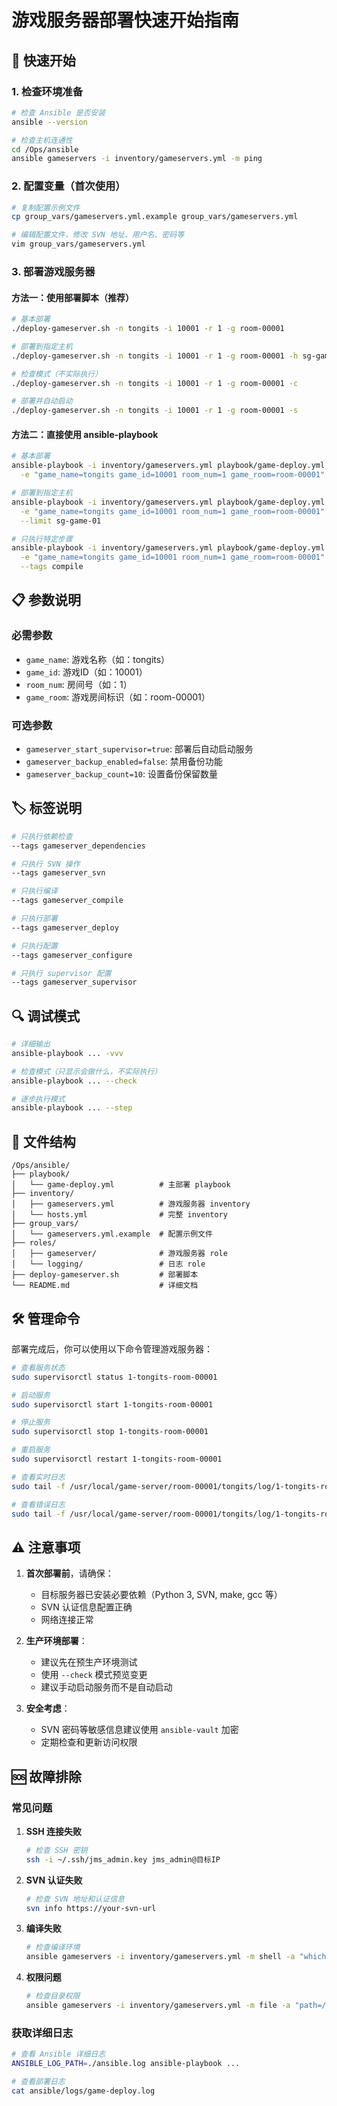# 游戏服务器部署快速开始指南

## 🚀 **快速开始**

### **1. 检查环境准备**

```bash
# 检查 Ansible 是否安装
ansible --version

# 检查主机连通性
cd /Ops/ansible
ansible gameservers -i inventory/gameservers.yml -m ping
```

### **2. 配置变量（首次使用）**

```bash
# 复制配置示例文件
cp group_vars/gameservers.yml.example group_vars/gameservers.yml

# 编辑配置文件，修改 SVN 地址、用户名、密码等
vim group_vars/gameservers.yml
```

### **3. 部署游戏服务器**

#### **方法一：使用部署脚本（推荐）**

```bash
# 基本部署
./deploy-gameserver.sh -n tongits -i 10001 -r 1 -g room-00001

# 部署到指定主机
./deploy-gameserver.sh -n tongits -i 10001 -r 1 -g room-00001 -h sg-game-01

# 检查模式（不实际执行）
./deploy-gameserver.sh -n tongits -i 10001 -r 1 -g room-00001 -c

# 部署并自动启动
./deploy-gameserver.sh -n tongits -i 10001 -r 1 -g room-00001 -s
```

#### **方法二：直接使用 ansible-playbook**

```bash
# 基本部署
ansible-playbook -i inventory/gameservers.yml playbook/game-deploy.yml \
  -e "game_name=tongits game_id=10001 room_num=1 game_room=room-00001"

# 部署到指定主机
ansible-playbook -i inventory/gameservers.yml playbook/game-deploy.yml \
  -e "game_name=tongits game_id=10001 room_num=1 game_room=room-00001" \
  --limit sg-game-01

# 只执行特定步骤
ansible-playbook -i inventory/gameservers.yml playbook/game-deploy.yml \
  -e "game_name=tongits game_id=10001 room_num=1 game_room=room-00001" \
  --tags compile
```

## 📋 **参数说明**

### **必需参数**
- `game_name`: 游戏名称（如：tongits）
- `game_id`: 游戏ID（如：10001）
- `room_num`: 房间号（如：1）
- `game_room`: 游戏房间标识（如：room-00001）

### **可选参数**
- `gameserver_start_supervisor=true`: 部署后自动启动服务
- `gameserver_backup_enabled=false`: 禁用备份功能
- `gameserver_backup_count=10`: 设置备份保留数量

## 🏷️ **标签说明**

```bash
# 只执行依赖检查
--tags gameserver_dependencies

# 只执行 SVN 操作
--tags gameserver_svn

# 只执行编译
--tags gameserver_compile

# 只执行部署
--tags gameserver_deploy

# 只执行配置
--tags gameserver_configure

# 只执行 supervisor 配置
--tags gameserver_supervisor
```

## 🔍 **调试模式**

```bash
# 详细输出
ansible-playbook ... -vvv

# 检查模式（只显示会做什么，不实际执行）
ansible-playbook ... --check

# 逐步执行模式
ansible-playbook ... --step
```

## 📁 **文件结构**

```
/Ops/ansible/
├── playbook/
│   └── game-deploy.yml          # 主部署 playbook
├── inventory/
│   ├── gameservers.yml          # 游戏服务器 inventory
│   └── hosts.yml                # 完整 inventory
├── group_vars/
│   └── gameservers.yml.example  # 配置示例文件
├── roles/
│   ├── gameserver/              # 游戏服务器 role
│   └── logging/                 # 日志 role
├── deploy-gameserver.sh         # 部署脚本
└── README.md                    # 详细文档
```

## 🛠️ **管理命令**

部署完成后，你可以使用以下命令管理游戏服务器：

```bash
# 查看服务状态
sudo supervisorctl status 1-tongits-room-00001

# 启动服务
sudo supervisorctl start 1-tongits-room-00001

# 停止服务
sudo supervisorctl stop 1-tongits-room-00001

# 重启服务
sudo supervisorctl restart 1-tongits-room-00001

# 查看实时日志
sudo tail -f /usr/local/game-server/room-00001/tongits/log/1-tongits-room-00001-access.log

# 查看错误日志
sudo tail -f /usr/local/game-server/room-00001/tongits/log/1-tongits-room-00001-error.log
```

## ⚠️ **注意事项**

1. **首次部署前**，请确保：
   - 目标服务器已安装必要依赖（Python 3, SVN, make, gcc 等）
   - SVN 认证信息配置正确
   - 网络连接正常

2. **生产环境部署**：
   - 建议先在预生产环境测试
   - 使用 `--check` 模式预览变更
   - 建议手动启动服务而不是自动启动

3. **安全考虑**：
   - SVN 密码等敏感信息建议使用 `ansible-vault` 加密
   - 定期检查和更新访问权限

## 🆘 **故障排除**

### **常见问题**

1. **SSH 连接失败**
   ```bash
   # 检查 SSH 密钥
   ssh -i ~/.ssh/jms_admin.key jms_admin@目标IP
   ```

2. **SVN 认证失败**
   ```bash
   # 检查 SVN 地址和认证信息
   svn info https://your-svn-url
   ```

3. **编译失败**
   ```bash
   # 检查编译环境
   ansible gameservers -i inventory/gameservers.yml -m shell -a "which gcc make"
   ```

4. **权限问题**
   ```bash
   # 检查目录权限
   ansible gameservers -i inventory/gameservers.yml -m file -a "path=/usr/local/game-server state=directory mode=0755" --become
   ```

### **获取详细日志**

```bash
# 查看 Ansible 详细日志
ANSIBLE_LOG_PATH=./ansible.log ansible-playbook ...

# 查看部署日志
cat ansible/logs/game-deploy.log
```
